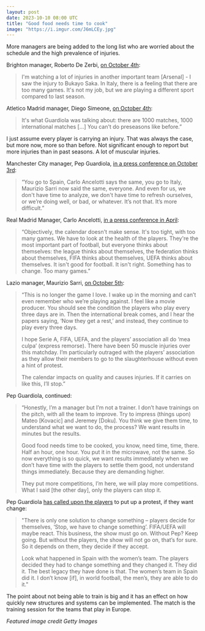 ```yaml
---
layout: post
date: 2023-10-10 08:00 UTC
title: "Good food needs time to cook"
image: "https://i.imgur.com/J6mLCEy.jpg"
---
```


More managers are being added to the long list who are worried about the schedule and the high prevalence of injuries.

<!---more--->

Brighton manager, Roberto De Zerbi, [on October 4th](https://x.com/ryantaylorsport/status/1709632898842636371?s=46&t=YC8lQJTh43E_mBQW40Ct2g):

> I'm watching a lot of injuries in another important team [Arsenal] - I saw the injury to Bukayo Saka. In Italy, there is a feeling that there are too many games. It's not my job, but we are playing a different sport compared to last season.

Atletico Madrid manager, Diego Simeone, [on October 4th](https://x.com/atletiuniverse/status/1709608965015814628?s=46&t=YC8lQJTh43E_mBQW40Ct2g):

> It's what Guardiola was talking about: there are 1000 matches, 1000 international matches [...] You can't do preseasons like before.”

I just assume every player is carrying an injury. That was always the case, but more now, more so than before. Not significant enough to report but more injuries than in past seasons. A lot of muscular injuries.

Manchester City manager, Pep Guardiola, [in a press conference on October 3rd](https://youtu.be/FoJpldf3kyA?si=m04em5KYotzTYVhj):

> “You go to Spain, Carlo Ancelotti says the same, you go to Italy, Maurizio Sarri now said the same, everyone. And even for us, we don't have time to analyze, we don't have time to refresh ourselves, or we’re doing well, or bad, or whatever. It’s not that. It’s more difficult.”

Real Madrid Manager, Carlo Ancelotti, [in a press conference in April](https://www.espn.com/soccer/story/_/id/37638161/real-madrid-ancelotti-slams-busy-schedule-change):

> “Objectively, the calendar doesn't make sense. It's too tight, with too many games. We have to look at the health of the players. They're the most important part of football, but everyone thinks about themselves: the league thinks about themselves, the federation thinks about themselves, FIFA thinks about themselves, UEFA thinks about themselves. It isn't good for football. It isn't right. Something has to change. Too many games.”

Lazio manager, Maurizio Sarri, [on October 5th](https://theathletic.com/4931366/2023/10/05/lazio-celtic-sarri/):

> “This is no longer the game I love. I wake up in the morning and can’t even remember who we’re playing against. I feel like a movie producer. You should see the condition the players who play every three days are in. Then the international break comes, and I hear the papers saying, ‘Now they get a rest,’ and instead, they continue to play every three days.
> 
> I hope Serie A, FIFA, UEFA, and the players’ association all do ‘mea culpa’ (express remorse). There have been 50 muscle injuries over this matchday. I’m particularly outraged with the players’ association as they allow their members to go to the slaughterhouse without even a hint of protest.
> 
> The calendar impacts on quality and causes injuries. If it carries on like this, I’ll stop.”

Pep Guardiola, continued:

> “Honestly, I’m a manager but I’m not a trainer. I don’t have trainings on the pitch, with all the team to improve. Try to impress (things upon) Mateo [Kovacic] and Jeremey [Doku]. You think we give them time, to understand what we want to do, the process? We want results in minutes but the results.
> 
> Good food needs time to be cooked, you know, need time, time, there. Half an hour, one hour. You put it in the microwave, not the same. So now everything is so quick, we want results immediately when we don’t have time with the players to settle them good, not understand things immediately. Because they are demanding higher.
> 
> They put more competitions, I’m here, we will play more competitions. What I said [the other day], only the players can stop it.

Pep Guardiola [has called upon the players](https://www.independent.co.uk/sport/football/pep-guardiola-vincent-kompany-luis-rubiales-manchester-city-wolves-b2421319.html) to put up a protest, if they want change:

> "There is only one solution to change something – players decide for themselves, ‘Stop, we have to change something’. FIFA/UEFA will maybe react. This business, the show must go on. Without Pep? Keep going. But without the players, the show will not go on, that’s for sure. So it depends on them, they decide if they accept.
> 
> Look what happened in Spain with the women’s team. The players decided they had to change something and they changed it. They did it. The best legacy they have done is that. The women’s team in Spain did it. I don’t know [if], in world football, the men’s, they are able to do it."

The point about not being able to train is big and it has an effect on how quickly new structures and systems can be implemented. The match is the training session for the teams that play in Europe.

*Featured image credit Getty Images*
